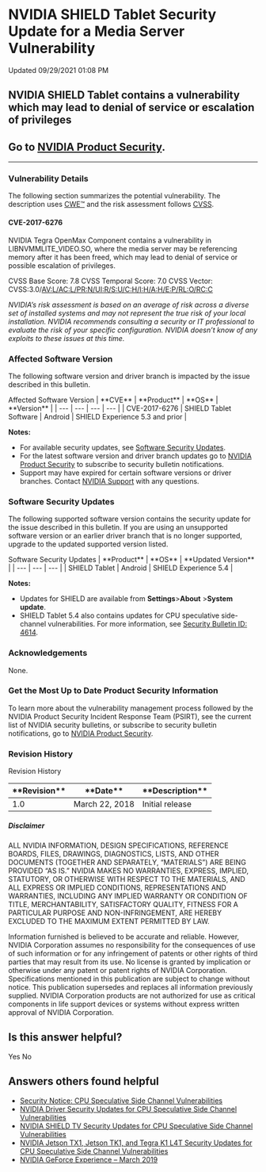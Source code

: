 

 NVIDIA SHIELD Tablet Security Update for a Media Server Vulnerability
========================================================================================




 Updated 09/29/2021 01:08 PM



NVIDIA SHIELD Tablet contains a vulnerability which may lead to denial of service or escalation of privileges
-------------------------------------------------------------------------------------------------------------


Go to [NVIDIA Product Security](http://www.nvidia.com/object/product-security.html).
------------------------------------------------------------------------------------






---




### Vulnerability Details


The following section summarizes the potential vulnerability. The description uses [CWE™](https://cve.mitre.org/) and the risk assessment follows [CVSS](https://www.first.org/cvss/user-guide).


#### CVE-2017-6276


NVIDIA Tegra OpenMax Component contains a vulnerability in LIBNVMMLITE\_VIDEO.SO, where the media server may be referencing memory after it has been freed, which may lead to denial of service or possible escalation of privileges.


CVSS Base Score: 7.8 
CVSS Temporal Score: 7.0 
CVSS Vector: CVSS:3.0/[AV:L/AC:L/PR:N/UI:R/S:U/C:H/I:H/A:H/E:P/RL:O/RC:C](https://nvd.nist.gov/vuln-metrics/cvss/v3-calculator?vector=AV:L/AC:L/PR:N/UI:R/S:U/C:H/I:H/A:H/E:P/RL:O/RC:C)


*NVIDIA’s risk assessment is based on an average of risk across a diverse set of installed systems and may not represent the true risk of your local installation. NVIDIA recommends consulting a security or IT professional to evaluate the risk of your specific configuration. NVIDIA doesn’t know of any exploits to these issues at this time.*


### Affected Software Version


The following software version and driver branch is impacted by the issue described in this bulletin.




Affected Software Version
| \*\*CVE\*\* | \*\*Product\*\* | \*\*OS\*\* | \*\*Version\*\* |
| --- | --- | --- | --- |
| CVE-2017-6276 | SHIELD Tablet Software | Android | SHIELD Experience 5.3 and prior |


**Notes:**


* For available security updates, see [Software Security Updates](#software-security-updates).
* For the latest software version and driver branch updates go to [NVIDIA Product Security](http://www.nvidia.com/product-security) to subscribe to security bulletin notifications.
* Support may have expired for certain software versions or driver branches. Contact [NVIDIA Support](http://www.nvidia.com/object/support.html) with any questions.


### Software Security Updates


The following supported software version contains the security update for the issue described in this bulletin. If you are using an unsupported software version or an earlier driver branch that is no longer supported, upgrade to the updated supported version listed.




Software Security Updates
| \*\*Product\*\* | \*\*OS\*\* | \*\*Updated Version\*\* |
| --- | --- | --- |
| SHIELD Tablet | Android | SHIELD Experience 5.4 |


**Notes:**


* Updates for SHIELD are available from **Settings**>**About** >**System update**.
* SHIELD Tablet 5.4 also contains updates for CPU speculative side-channel vulnerabilities. For more information, see [Security Bulletin ID: 4614](http://nvidia.custhelp.com/app/answers/detail/a_id/4614).


### Acknowledgements


None.


### Get the Most Up to Date Product Security Information


To learn more about the vulnerability management process followed by the NVIDIA Product Security Incident Response Team (PSIRT), see the current list of NVIDIA security bulletins, or subscribe to security bulletin notifications, go to [NVIDIA Product Security](http://www.nvidia.com/product-security).


### Revision History




Revision History




| \*\*Revision\*\* | \*\*Date\*\* | \*\*Description\*\* |
| --- | --- | --- |
| 1.0 | March 22, 2018 | Initial release |


##### Disclaimer


ALL NVIDIA INFORMATION, DESIGN SPECIFICATIONS, REFERENCE BOARDS, FILES, DRAWINGS, DIAGNOSTICS, LISTS, AND OTHER DOCUMENTS (TOGETHER AND SEPARATELY, “MATERIALS”) ARE BEING PROVIDED “AS IS.” NVIDIA MAKES NO WARRANTIES, EXPRESS, IMPLIED, STATUTORY, OR OTHERWISE WITH RESPECT TO THE MATERIALS, AND ALL EXPRESS OR IMPLIED CONDITIONS, REPRESENTATIONS AND WARRANTIES, INCLUDING ANY IMPLIED WARRANTY OR CONDITION OF TITLE, MERCHANTABILITY, SATISFACTORY QUALITY, FITNESS FOR A PARTICULAR PURPOSE AND NON-INFRINGEMENT, ARE HEREBY EXCLUDED TO THE MAXIMUM EXTENT PERMITTED BY LAW.


Information furnished is believed to be accurate and reliable. However, NVIDIA Corporation assumes no responsibility for the consequences of use of such information or for any infringement of patents or other rights of third parties that may result from its use. No license is granted by implication or otherwise under any patent or patent rights of NVIDIA Corporation. Specifications mentioned in this publication are subject to change without notice. This publication supersedes and replaces all information previously supplied. NVIDIA Corporation products are not authorized for use as critical components in life support devices or systems without express written approval of NVIDIA Corporation.










Is this answer helpful?
-----------------------



Yes
No







Answers others found helpful
----------------------------


* [Security Notice: CPU Speculative Side Channel Vulnerabilities](/app/answers/detail/a_id/4609/related/1)
* [ NVIDIA Driver Security Updates for CPU Speculative Side Channel Vulnerabilities](/app/answers/detail/a_id/4611/related/1)
* [ NVIDIA SHIELD TV Security Updates for CPU Speculative Side Channel Vulnerabilities](/app/answers/detail/a_id/4613/related/1)
* [ NVIDIA Jetson TX1, Jetson TK1, and Tegra K1 L4T Security Updates for CPU Speculative Side Channel Vulnerabilities](/app/answers/detail/a_id/4616/related/1)
* [ NVIDIA GeForce Experience – March 2019](/app/answers/detail/a_id/4784/related/1)








